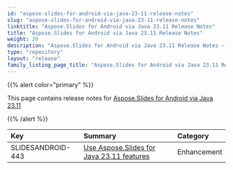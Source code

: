 ```yaml
---
id: "aspose-slides-for-android-via-java-23-11-release-notes"
slug: "aspose-slides-for-android-via-java-23-11-release-notes"
linktitle: "Aspose.Slides for Android via Java 23.11 Release Notes"
title: "Aspose.Slides for Android via Java 23.11 Release Notes"
weight: 20
description: "Aspose.Slides for Android via Java 23.11 Release Notes – the latest updates and fixes."
type: "repository"
layout: "release"
family_listing_page_title: "Aspose.Slides for Android via Java 23.11 Release Notes"
---
```


{{% alert color="primary" %}} 

This page contains release notes for [Aspose.Slides for Android via Java 23.11](https://releases.aspose.com/java/repo/com/aspose/aspose-slides/23.11/)

{{% /alert %}} 

|**Key**|**Summary**|**Category**|
| :- | :- | :- |
|SLIDESANDROID-443|[Use Aspose.Slides for Java 23.11 features](/slides/java/release-notes/2023/aspose-slides-for-java-23-11-release-notes/)|Enhancement|
